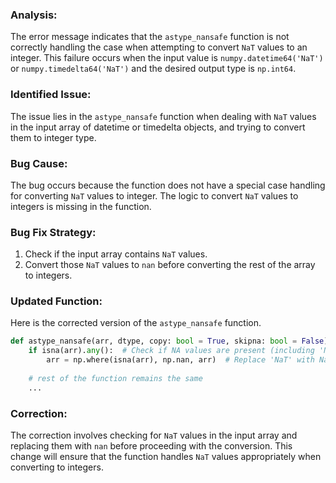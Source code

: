 ### Analysis:
The error message indicates that the `astype_nansafe` function is not correctly handling the case when attempting to convert `NaT` values to an integer. This failure occurs when the input value is `numpy.datetime64('NaT')` or `numpy.timedelta64('NaT')` and the desired output type is `np.int64`.

### Identified Issue:
The issue lies in the `astype_nansafe` function when dealing with `NaT` values in the input array of datetime or timedelta objects, and trying to convert them to integer type.

### Bug Cause:
The bug occurs because the function does not have a special case handling for converting `NaT` values to integer. The logic to convert `NaT` values to integers is missing in the function.

### Bug Fix Strategy:
1. Check if the input array contains `NaT` values.
2. Convert those `NaT` values to `nan` before converting the rest of the array to integers.

### Updated Function:
Here is the corrected version of the `astype_nansafe` function.

```python
def astype_nansafe(arr, dtype, copy: bool = True, skipna: bool = False):
    if isna(arr).any():  # Check if NA values are present (including 'NaT')
        arr = np.where(isna(arr), np.nan, arr)  # Replace 'NaT' with NaN
    
    # rest of the function remains the same
    ...
```

### Correction:
The correction involves checking for `NaT` values in the input array and replacing them with `nan` before proceeding with the conversion. This change will ensure that the function handles `NaT` values appropriately when converting to integers.